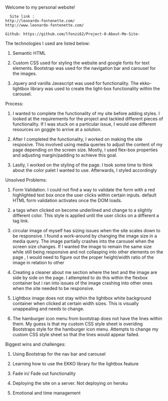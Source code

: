   Welcome to my personal website!

      Site link :
    http://leonardo-fontenette.com/
    http://www.leonardo-fontenette.com/

    Github: https://github.com/lfonzi62/Project-0-About-Me-Site-

The technologies I used are listed below:

1. Semantic HTML

2.  Custom CSS used for styling the website and google fonts for text elements. Bootstrap was used
for the navigation bar and carousel for the images.

3.  Jquery and vanilla Javascript was used for functionality. The ekko-lightbox library
was used to create the light-box functionality within the carousel.


Process:

1. I wanted to complete the functionality of my site before adding styles.
I looked at the requirements for the project and tackled different pieces of functionality.
If I was stuck on a particular issue, I would use different resources on goggle to arrive at a solution.

2. After I completed the functionality, I worked on making the site resposive.  This involved
using media queries to adjust the content of my page depending on the screen size.
Mostly, I used flex-box properties and adjusting margin/padding to achieve this goal.

3. Lastly, I worked on the styling of the page. I took some time to think about the color
palet I wanted to use. Afterwards, I styled accordingly


Unsolved Problems:

1. Form Validation. I could not find a way to validate the form with a red highlighted text box
once the user clicks within certain inputs. default HTML form validation activates once the
DOM loads.

2. a tags when clicked on become underlined and change to a slightly different color. This
style is applied until the user clicks on a different a tag link.

3. circular image of myself has sizing issues when the site scales down to be responsive.
I found a work-around by changing the image size in a media query. The image partially crashes into the carousel when the screen size changes.
 If I wanted the image to remain the same size while still being responsive and not collasping into other elements on the page
, I would need to figure out the proper height/width ratio of the image in relation to other

4. Creating a cleaner about me section where the text and the image are side by side on the page.
I attempted to do this within the flexbox container but i ran into issues of the image crashing into other ones
when the site needed to be responsive.

5. Lightbox image does not stay within the lightbox white background container when clicked at
certain width sizes. This is visually unappealing and needs to change.

6. The hamburger icon menu from bootstrap does not have the lines within them. My guess is that
my custom CSS style sheet is overiding Bootstraps style for the hamburger icon menu.
Attempts to change my custom CSS style sheet so that the lines would appear failed.


Biggest wins and challenges:

1. Using Bootstrap for the nav bar and carousel

2. Learning how to use the EKKO library for the lightbox feature

3.  Fade in/ Fade out functionality

4. Deploying the site on a server. Not deploying on heroku

5. Emotional and time management








